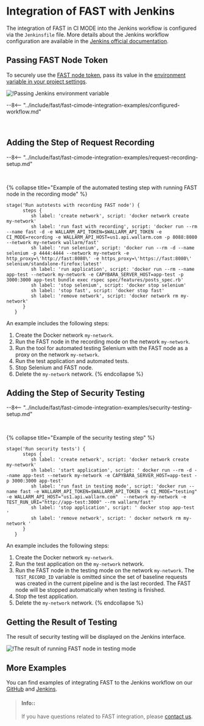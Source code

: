 [jenkins-config-pipeline]:      https://jenkins.io/doc/book/pipeline
[fast-node-token]:              ../../operations/create-node.md
[jenkins-parameterized-build]:  https://wiki.jenkins.io/display/JENKINS/Parameterized+Build
[jenkins-example-env-var]:     ../../../images/poc/common/examples/jenkins-cimode/jenkins-add-token-example.png
[fast-example-jenkins-result]:  ../../../images/poc/common/examples/jenkins-cimode/jenkins-result-example.png
[fast-ci-mode-record]:          ../ci-mode-recording.md#environment-variables-in-recording-mode
[fast-ci-mode-test]:            ../ci-mode-testing.md#environment-variables-in-testing-mode
[mail-to-us]:                   mailto:support@wallarm.com
[fast-examples-github]:         https://github.com/wallarm/fast-examples 
[fast-example-jenkins]:         https://jenkinsfast.demo.wallarm.com/

# Integration of FAST with Jenkins

The integration of FAST in CI MODE into the Jenkins workflow is configured via the `Jenkinsfile` file. More details about the Jenkins workflow configuration are available in the [Jenkins official documentation][jenkins-config-pipeline].

## Passing FAST Node Token

To securely use the [FAST node token][fast-node-token], pass its value in the [environment variable in your project settings][jenkins-parameterized-build].

![!Passing Jenkins environment variable][jenkins-example-env-var]

--8<-- "../include/fast/fast-cimode-integration-examples/configured-workflow.md"

<br>

## Adding the Step of Request Recording

--8<-- "../include/fast/fast-cimode-integration-examples/request-recording-setup.md"

<br>

{% collapse title="Example of the automated testing step with running FAST node in the recording mode" %}

```
stage('Run autotests with recording FAST node') {
      steps {
         sh label: 'create network', script: 'docker network create my-network'
         sh label: 'run fast with recording', script: 'docker run --rm  --name fast -d -e WALLARM_API_TOKEN=$WALLARM_API_TOKEN -e CI_MODE=recording -e WALLARM_API_HOST=us1.api.wallarm.com -p 8088:8080 --network my-network wallarm/fast'
         sh label: 'run selenium', script: 'docker run --rm -d --name selenium -p 4444:4444 --network my-network -e http_proxy=\'http://fast:8080\' -e https_proxy=\'https://fast:8080\' selenium/standalone-firefox:latest'
         sh label: 'run application', script: 'docker run --rm --name app-test --network my-network -e CAPYBARA_SERVER_HOST=app-test -p 3000:3000 app-test bundle exec rspec spec/features/posts_spec.rb'
         sh label: 'stop selenium', script: 'docker stop selenium'
         sh label: 'stop fast', script: 'docker stop fast'
         sh label: 'remove network', script: 'docker network rm my-network'
      }
   }
```

An example includes the following steps:

1. Create the Docker network `my-network`.
2. Run the FAST node in the recording mode on the network `my-network`.
3. Run the tool for automated testing Selenium with the FAST node as a proxy on the network `my-network`.
4. Run the test application and automated tests.
5. Stop Selenium and FAST node.
6. Delete the `my-network` network.
{% endcollapse %}

## Adding the Step of Security Testing

--8<-- "../include/fast/fast-cimode-integration-examples/security-testing-setup.md"

<br>

{% collapse title="Example of the security testing step" %}

```
stage('Run security tests') {
      steps {
         sh label: 'create network', script: 'docker network create my-network'
         sh label: 'start application', script: ' docker run --rm -d --name app-test --network my-network -e CAPYBARA_SERVER_HOST=app-test -p 3000:3000 app-test'
         sh label: 'run fast in testing mode', script: 'docker run --name fast -e WALLARM_API_TOKEN=$WALLARM_API_TOKEN -e CI_MODE="testing" -e WALLARM_API_HOST="us1.api.wallarm.com"  --network my-network -e TEST_RUN_URI="http://app-test:3000" --rm wallarm/fast'
         sh label: 'stop application', script: ' docker stop app-test '
         sh label: 'remove network', script: ' docker network rm my-network '
      }
   }
```

An example includes the following steps:

1. Create the Docker network `my-network`.
2. Run the test application on the `my-network` network.
3. Run the FAST node in the testing mode on the network `my-network`. The `TEST_RECORD_ID` variable is omitted since the set of baseline requests was created in the current pipeline and is the last recorded. The FAST node will be stopped automatically when testing is finished.
4. Stop the test application.
5. Delete the `my-network` network.
{% endcollapse %}

## Getting the Result of Testing

The result of security testing will be displayed on the Jenkins interface.

![!The result of running FAST node in testing mode][fast-example-jenkins-result]

## More Examples

You can find examples of integrating FAST to the Jenkins workflow on our [GitHub][fast-examples-github] and [Jenkins][fast-example-jenkins].

> #### Info::
> If you have questions related to FAST integration, please [contact us][mail-to-us].
